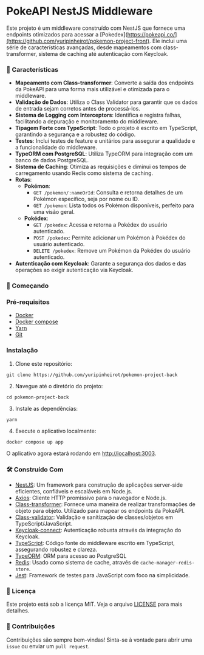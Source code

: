 # PokeAPI NestJS Middleware

Este projeto é um middleware construído com NestJS que fornece uma endpoints otimizados para acessar a [Pokedex](https://pokeapi.co/](https://github.com/yuripinheirot/pokemon-project-front). Ele inclui uma série de características avançadas, desde mapeamentos com class-transformer, sistema de caching até autenticação com Keycloak.

### 🎨 Características

- **Mapeamento com Class-transformer**: Converte a saída dos endpoints da PokeAPI para uma forma mais utilizável e otimizada para o middleware.
- **Validação de Dados**: Utiliza o Class Validator para garantir que os dados de entrada sejam corretos antes de processá-los.
- **Sistema de Logging com Interceptors**: Identifica e registra falhas, facilitando a depuração e monitoramento do middleware.
- **Tipagem Forte com TypeScript**: Todo o projeto é escrito em TypeScript, garantindo a segurança e a robustez do código.
- **Testes**: Inclui testes de feature e unitários para assegurar a qualidade e a funcionalidade do middleware.
- **TypeORM com PostgreSQL**: Utiliza TypeORM para integração com um banco de dados PostgreSQL.
- **Sistema de Caching**: Otimiza as requisições e diminui os tempos de carregamento usando Redis como sistema de caching.
- **Rotas**:
	- **Pokémon**:
	    - `GET /pokemon/:nameOrId`: Consulta e retorna detalhes de um Pokémon específico, seja por nome ou ID.
	    - `GET /pokemon`: Lista todos os Pokémon disponíveis, perfeito para uma visão geral.
	- **Pokédex**:
	    - `GET /pokedex`: Acessa e retorna a Pokédex do usuário autenticado.
	    - `POST /pokedex`: Permite adicionar um Pokémon à Pokédex do usuário autenticado.
	    - `DELETE /pokedex`: Remove um Pokémon da Pokédex do usuário autenticado.
- **Autenticação com Keycloak**: Garante a segurança dos dados e das operações ao exigir autenticação via Keycloak.

### 🚀 Começando

### Pré-requisitos

- [Docker](https://docs.docker.com/engine/install/)
- [Docker compose](https://docs.docker.com/compose/)
- [Yarn](https://yarnpkg.com/)
- [Git](https://git-scm.com/)

### Instalação

1. Clone este repositório:
``` shell
git clone https://github.com/yuripinheirot/pokemon-project-back
```

2. Navegue até o diretório do projeto:
``` shell
cd pokemon-project-back
```

3. Instale as dependências:
``` shell
yarn
```

4. Execute o aplicativo localmente:
``` shell
docker compose up app
```

O aplicativo agora estará rodando em [http://localhost:3003](http://localhost:3003).

### 🛠️ Construído Com

- [NestJS](https://nestjs.com/): Um framework para construção de aplicações server-side eficientes, confiáveis e escaláveis em Node.js.
- [Axios](https://axios-http.com/): Cliente HTTP promissivo para o navegador e Node.js.
- [Class-transformer](https://github.com/typestack/class-transformer): Fornece uma maneira de realizar transformações de objeto para objeto. Utilizado para mapear os endpoints da PokeAPI.
- [Class-validator](https://github.com/typestack/class-validator): Validação e sanitização de classes/objetos em TypeScript/JavaScript.
- [Keycloak-connect](https://www.keycloak.org/): Autenticação robusta através da integração do Keycloak.
- [TypeScript](https://www.typescriptlang.org/): Código fonte do middleware escrito em TypeScript, assegurando robustez e clareza.
- [TypeORM](https://typeorm.io/): ORM para acesso ao PostgreSQL
- [Redis](https://redis.io/): Usado como sistema de cache, através de `cache-manager-redis-store`.
- [Jest](https://jestjs.io/): Framework de testes para JavaScript com foco na simplicidade.

### 📝 Licença

Este projeto está sob a licença MIT. Veja o arquivo [LICENSE](https://chat.openai.com/c/LICENSE) para mais detalhes.

### 💬 Contribuições

Contribuições são sempre bem-vindas! Sinta-se à vontade para abrir uma `issue` ou enviar um `pull request`.

